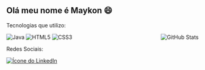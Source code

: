 ## Olá meu nome é Maykon :smile:

Tecnologias que utilizo:

![Java](https://img.shields.io/badge/java-%23ED8B00.svg?style=for-the-badge&logo=openjdk&logoColor=white) ![HTML5](https://img.shields.io/badge/html5-%23E34F26.svg?style=for-the-badge&logo=html5&logoColor=white) ![CSS3](https://img.shields.io/badge/css3-%231572B6.svg?style=for-the-badge&logo=css3&logoColor=white)</div> 
 <img align="right" src="https://github-readme-stats.vercel.app/api?username=MaykonLisboa&show_icons=true&theme=tokyonight" alt="GitHub Stats" style="margin: 0">

Redes Sociais:

[![Ícone do LinkedIn](https://img.shields.io/badge/LinkedIn-0077B5?style=for-the-badge&logo=linkedin&logoColor=white)](https://www.linkedin.com/in/maykon-lisboa-927483279/)

